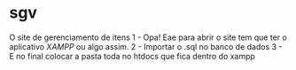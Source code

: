 # sgv
O site de gerenciamento de itens
1 - Opa! Eae para abrir o site tem que ter o aplicativo *XAMPP* ou algo assim.
2 - Importar o .sql no banco de dados
3 - E no final colocar a pasta toda no htdocs que fica dentro do xampp
